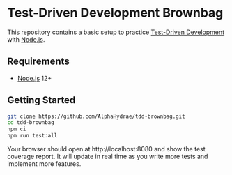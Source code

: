 # Test-Driven Development Brownbag

This repository contains a basic setup to practice [Test-Driven
Development](https://en.wikipedia.org/wiki/Test-driven_development) with
[Node.js](https://nodejs.org).

## Requirements

* [Node.js](https://nodejs.org) 12+

## Getting Started

```bash
git clone https://github.com/AlphaHydrae/tdd-brownbag.git
cd tdd-brownbag
npm ci
npm run test:all
```

Your browser should open at http://localhost:8080 and show the test coverage
report. It will update in real time as you write more tests and implement more
features.
